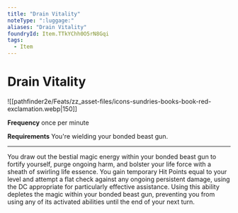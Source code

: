 ```yaml
---
title: "Drain Vitality"
noteType: ":luggage:"
aliases: "Drain Vitality"
foundryId: Item.TTkYChh0O5rN8Gqi
tags:
  - Item
---
```


# Drain Vitality
![[pathfinder2e/Feats/zz_asset-files/icons-sundries-books-book-red-exclamation.webp|150]]

**Frequency** once per minute

**Requirements** You're wielding your bonded beast gun.

* * *

You draw out the bestial magic energy within your bonded beast gun to fortify yourself, purge ongoing harm, and bolster your life force with a sheath of swirling life essence. You gain temporary Hit Points equal to your level and attempt a flat check against any ongoing persistent damage, using the DC appropriate for particularly effective assistance. Using this ability depletes the magic within your bonded beast gun, preventing you from using any of its activated abilities until the end of your next turn.
